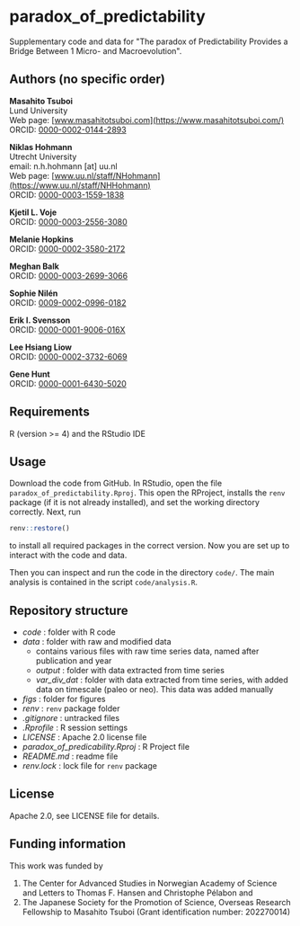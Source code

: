 # paradox_of_predictability
Supplementary code and data for "The paradox of Predictability Provides a Bridge Between 1 Micro- and Macroevolution".

## Authors (no specific order)

__Masahito Tsuboi__  
Lund University  
Web page: [www.masahitotsuboi.com](https://www.masahitotsuboi.com/)  
ORCID: [0000-0002-0144-2893](https://orcid.org/0000-0002-0144-2893)

__Niklas Hohmann__  
Utrecht University  
email: n.h.hohmann [at] uu.nl  
Web page: [www.uu.nl/staff/NHohmann](https://www.uu.nl/staff/NHHohmann)  
ORCID: [0000-0003-1559-1838](https://orcid.org/0000-0003-1559-1838)

__Kjetil L. Voje__  
ORCID:  [0000-0003-2556-3080](https://orcid.org/0000-0003-2556-3080)

__Melanie Hopkins__  
ORCID: [0000-0002-3580-2172](https://orcid.org/0000-0002-3580-2172)

__Meghan Balk__  
ORCID: [0000-0003-2699-3066](https://orcid.org/0000-0003-2699-3066)

__Sophie Nilén__  
ORCID: [0009-0002-0996-0182](https://orcid.org/0009-0002-0996-0182)

__Erik I. Svensson__  
ORCID: [0000-0001-9006-016X](https://orcid.org/0000-0001-9006-016X)

__Lee Hsiang Liow__  
ORCID: [0000-0002-3732-6069](https://orcid.org/0000-0002-3732-6069)

__Gene Hunt__  
ORCID: [0000-0001-6430-5020](https://orcid.org/0000-0001-6430-5020)

## Requirements

R (version >= 4) and the RStudio IDE

## Usage

Download the code from GitHub. In RStudio, open the file `paradox_of_predictability.Rproj`. This open the RProject, installs the `renv` package (if it is not already installed), and set the working directory correctly. Next, run

```r
renv::restore()
```

to install all required packages in the correct version. Now you are set up to interact with the code and data.

Then you can inspect and run the code in the directory `code/`. The main analysis is contained in the script `code/analysis.R`.

## Repository structure

* _code_ : folder with R code
* _data_ : folder with raw and modified data
  * contains various files with raw time series data, named after publication and year
  * _output_ : folder with data extracted from time series
  * _var_div_dat_ : folder with data extracted from time series, with added data on timescale (paleo or neo). This data was added manually
* _figs_ : folder for figures
* _renv_ : `renv` package folder
* _.gitignore_ : untracked files
* _.Rprofile_ : R session settings
* _LICENSE_ : Apache 2.0 license file
* _paradox_of_predicability.Rproj_ : R Project file
* _README.md_ : readme file
* _renv.lock_ : lock file for `renv` package

## License

Apache 2.0, see LICENSE file for details.

## Funding information

This work was funded by
1. The Center for Advanced Studies in Norwegian Academy of Science and Letters to Thomas F. Hansen and Christophe Pélabon and 
2. The Japanese Society for the Promotion of Science, Overseas Research Fellowship to Masahito Tsuboi (Grant identification number: 202270014)

